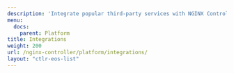 ```yaml
---
description: 'Integrate popular third-party services with NGINX Controller. '
menu:
  docs:
    parent: Platform
title: Integrations
weight: 200
url: /nginx-controller/platform/integrations/
layout: "ctlr-eos-list"
---
```

